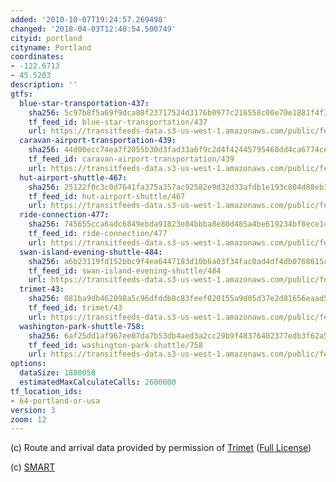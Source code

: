 ```yaml
---
added: '2010-10-07T19:24:57.269498'
changed: '2018-04-03T12:40:54.500749'
cityid: portland
cityname: Portland
coordinates:
- -122.6713
- 45.5203
description: ''
gtfs:
  blue-star-transportation-437:
    sha256: 5c97b8f5a69f9dca80f23717524d3176b0977c216558c00e70e1881f4f318320
    tf_feed_id: blue-star-transportation/437
    url: https://transitfeeds-data.s3-us-west-1.amazonaws.com/public/feeds/blue-star-transportation/437/20180321/gtfs.zip
  caravan-airport-transportation-439:
    sha256: 44d00ecc74ea7f2055b30d3fad33a6f9c2d4f42445795468dd4ca6774ce28270
    tf_feed_id: caravan-airport-transportation/439
    url: https://transitfeeds-data.s3-us-west-1.amazonaws.com/public/feeds/caravan-airport-transportation/439/20180322/gtfs.zip
  hut-airport-shuttle-467:
    sha256: 25122f0c3c0d7641fa375a357ac92582e9d32d33afdb1e193c804d88eb3709cf
    tf_feed_id: hut-airport-shuttle/467
    url: https://transitfeeds-data.s3-us-west-1.amazonaws.com/public/feeds/hut-airport-shuttle/467/20170915/gtfs.zip
  ride-connection-477:
    sha256: 745655cca6adc6849ebda91823e84bbba8e80d485a4be619234bf8ece1c6073e
    tf_feed_id: ride-connection/477
    url: https://transitfeeds-data.s3-us-west-1.amazonaws.com/public/feeds/ride-connection/477/20180323/gtfs.zip
  swan-island-evening-shuttle-484:
    sha256: a6b23119fd152bbc9f4ea6447183d10b6a03f34fac0ad4df4db0768615cd4413
    tf_feed_id: swan-island-evening-shuttle/484
    url: https://transitfeeds-data.s3-us-west-1.amazonaws.com/public/feeds/swan-island-evening-shuttle/484/20180323/gtfs.zip
  trimet-43:
    sha256: 081ba9db462098a5c96dfddb8c83feef020155a9d05d37e2d81656eaad543da4
    tf_feed_id: trimet/43
    url: https://transitfeeds-data.s3-us-west-1.amazonaws.com/public/feeds/trimet/43/20180328/gtfs.zip
  washington-park-shuttle-758:
    sha256: 6af25dd1af967ee07da7b53db4aed3a2cc29b9f48376402377edb3f62a5f25d4
    tf_feed_id: washington-park-shuttle/758
    url: https://transitfeeds-data.s3-us-west-1.amazonaws.com/public/feeds/washington-park-shuttle/758/20180321/gtfs.zip
options:
  dataSize: 1880058
  estimatedMaxCalculateCalls: 2600000
tf_location_ids:
- 64-portland-or-usa
version: 3
zoom: 12
---
```


(c) Route and arrival data provided by permission of [Trimet](http://trimet.org/) ([Full License](http://developer.trimet.org/terms_of_use.shtml))

(c) [SMART](http://www.ridesmart.com/)
